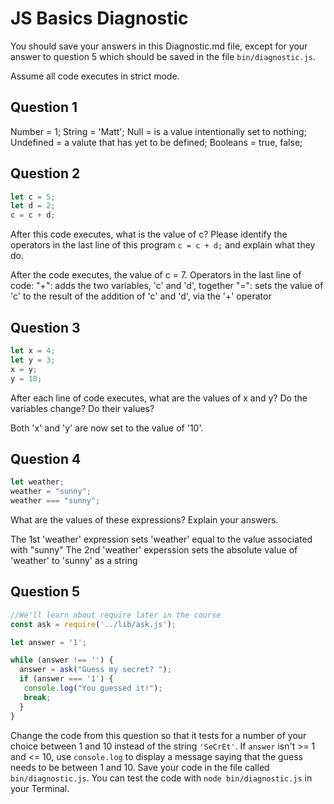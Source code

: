 # JS Basics Diagnostic

You should save your answers in this Diagnostic.md file, except for your answer to
question 5 which should be saved in the file `bin/diagnostic.js`.

Assume all code executes in strict mode.

## Question 1

Number = 1;
String = 'Matt';
Null = is a value intentionally set to nothing;
Undefined = a valute that has yet to be defined;
Booleans = true, false;

## Question 2

```js
let c = 5;
let d = 2;
c = c + d;

```

After this code executes, what is the value of c?  Please identify the operators in the last line of this program `c = c + d;` and explain what they do.

After the code executes, the value of c = 7.
Operators in the last line of code:
"+": adds the two variables, 'c' and 'd', together
"=": sets the value of 'c' to the result of the addition of 'c' and 'd', via the '+' operator

## Question 3

```js
let x = 4;
let y = 3;
x = y;
y = 10;
```

After each line of code executes, what are the values of x and y?  Do the variables change?  Do their values?

<!-- solution below -->
Both 'x' and 'y' are now set to the value of '10'.


## Question 4

```js
let weather;
weather = "sunny";
weather === "sunny";
```

What are the values of these expressions?  Explain your answers.

The 1st 'weather' expression sets 'weather' equal to the value associated with "sunny"
The 2nd 'weather' experssion sets the absolute value of 'weather' to 'sunny' as a string



## Question 5

```js
//We'll learn about require later in the course
const ask = require('../lib/ask.js');

let answer = '1';

while (answer !== '') {
  answer = ask("Guess my secret? ");
  if (answer === '1') {
   console.log("You guessed it!");
   break;
  }
}
```

Change the code from this question so that it tests for a number of your choice
between 1 and 10 instead of the string `'SeCrEt'`.  If `answer` isn't >= 1 and
<= 10, use `console.log` to display a message saying that the guess needs to
be between 1 and 10.  Save your code in the file called `bin/diagnostic.js`.
You can test the code with `node bin/diagnostic.js` in your Terminal.
